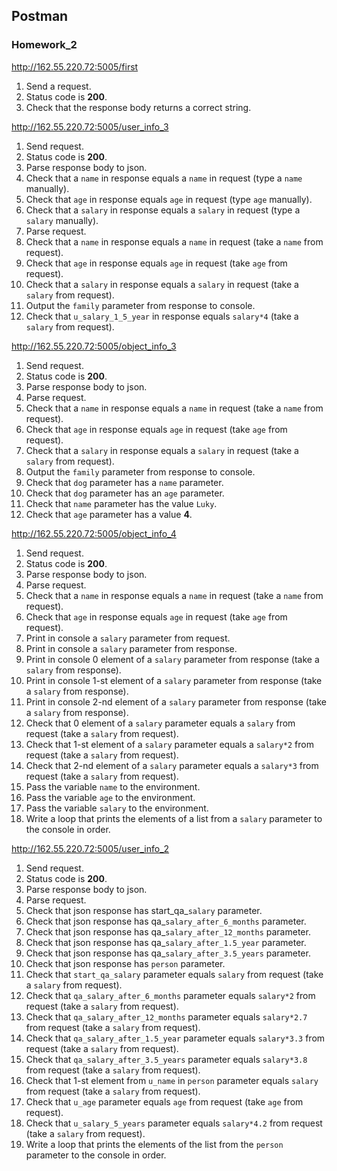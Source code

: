 ## Postman

### Homework_2

http://162.55.220.72:5005/first
1. Send a request.
2. Status code is **200**.
3. Check that the response body returns a correct string.

http://162.55.220.72:5005/user_info_3
1. Send request.
2. Status code is **200**.
3. Parse response body to json.
4. Check that a `name` in response equals a `name` in request (type a `name` manually).
5. Check that `age` in response equals `age` in request (type `age` manually).
6. Check that a `salary` in response equals a `salary` in request (type a `salary` manually).
7. Parse request.
8. Check that a `name` in response equals a `name` in request (take a `name` from request).
9. Check that `age` in response equals `age` in request (take `age` from request).
10. Check that a `salary` in response equals a `salary` in request (take a `salary` from request).
11. Output the `family` parameter from response to console.
12. Check that `u_salary_1_5_year` in response equals `salary*4` (take a `salary` from request).

http://162.55.220.72:5005/object_info_3
1. Send request.
2. Status code is **200**.
3. Parse response body to json.
4. Parse request.
5. Check that a `name` in response equals a `name` in request (take a `name` from request).
6. Check that `age` in response equals `age` in request (take `age` from request).
7. Check that a `salary` in response equals a `salary` in request (take a `salary` from request).
8. Output the `family` parameter from response to console.
9. Check that `dog` parameter has a `name` parameter.
10. Check that `dog` parameter has an `age` parameter.
11. Check that `name` parameter has the value `Luky`.
12. Check that `age` parameter has a value **4**.

http://162.55.220.72:5005/object_info_4
1. Send request.
2. Status code is **200**.
3. Parse response body to json.
4. Parse request.
5. Check that a `name` in response equals a `name` in request (take a `name` from request).
6. Check that `age` in response equals `age` in request (take `age` from request).
7. Print in console a `salary` parameter from request.
8. Print in console a `salary` parameter from response.
9. Print in console 0 element of a `salary` parameter from response (take a `salary` from response).
10. Print in console 1-st element of a `salary` parameter from response (take a `salary` from response).
11. Print in console 2-nd element of a `salary` parameter from response (take a `salary` from response).
12. Check that 0 element of a `salary` parameter equals a `salary` from request (take a `salary` from request).
13. Check that 1-st element of a `salary` parameter equals a `salary*2` from request (take a `salary` from request).
14. Check that 2-nd element of a `salary` parameter equals a `salary*3` from request (take a `salary` from request).
15. Pass the variable `name` to the environment.
16. Pass the variable `age` to the environment.
17. Pass the variable `salary` to the environment.
18. Write a loop that prints the elements of a list from a `salary` parameter to the console in order.

http://162.55.220.72:5005/user_info_2
1. Send request.
2. Status code is **200**.
3. Parse response body to json.
4. Parse request.
5. Check that json response has start_qa_`salary` parameter.
6. Check that json response has qa_`salary_after_6_months` parameter.
7. Check that json response has qa_`salary_after_12_months` parameter.
8. Check that json response has qa_`salary_after_1.5_year` parameter.
9. Check that json response has qa_`salary_after_3.5_years` parameter.
10. Check that json response has `person` parameter.
11. Check that `start_qa_salary` parameter equals `salary` from request (take a `salary` from request).
12. Check that `qa_salary_after_6_months` parameter equals `salary*2` from request (take a `salary` from request).
13. Check that `qa_salary_after_12_months` parameter equals `salary*2.7` from request (take a `salary` from request).
14. Check that `qa_salary_after_1.5_year` parameter equals `salary*3.3` from request (take a `salary` from request).
15. Check that `qa_salary_after_3.5_years` parameter equals `salary*3.8` from request (take a `salary` from request).
16. Check that 1-st element from `u_name` in `person` parameter equals `salary` from request (take a `salary` from request).
17. Check that `u_age` parameter equals `age` from request (take `age` from request).
18. Check that `u_salary_5_years` parameter equals `salary*4.2` from request (take a `salary` from request).
19. Write a loop that prints the elements of the list from the `person` parameter to the console in order.